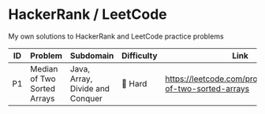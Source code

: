 # HackerRank / LeetCode
My own solutions to HackerRank and LeetCode practice problems

| ID | Problem | Subdomain                       | Difficulty | Link |
|----|---------|---------------------------------|-------|------|
| P1 | Median of Two Sorted Arrays| Java, Array, Divide and Conquer |🔴 Hard| https://leetcode.com/problems/median-of-two-sorted-arrays|